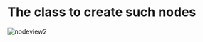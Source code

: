 # The class to create such nodes
![nodeview2](https://user-images.githubusercontent.com/13070282/31816923-1112b4b8-b58a-11e7-9792-5b7034516bd5.png)
